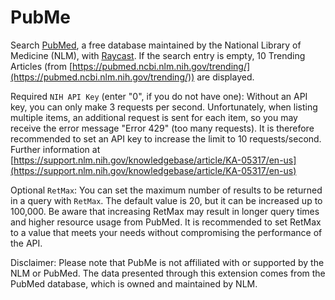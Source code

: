# PubMe

Search [PubMed](https://pubmed.ncbi.nlm.nih.gov/), a free database maintained by the National Library of Medicine (NLM), with [Raycast](https://www.raycast.com/). If the search entry is empty, 10 Trending Articles (from [https://pubmed.ncbi.nlm.nih.gov/trending/](https://pubmed.ncbi.nlm.nih.gov/trending/)) are displayed.

Required `NIH API Key` (enter "0", if you do not have one): Without an API key, you can only make 3 requests per second. Unfortunately, when listing multiple items, an additional request is sent for each item, so you may receive the error message "Error 429" (too many requests). It is therefore recommended to set an API key to increase the limit to 10 requests/second. Further information at [https://support.nlm.nih.gov/knowledgebase/article/KA-05317/en-us](https://support.nlm.nih.gov/knowledgebase/article/KA-05317/en-us)

Optional `RetMax`: You can set the maximum number of results to be returned in a query with `RetMax`. The default value is 20, but it can be increased up to 100,000. Be aware that increasing RetMax may result in longer query times and higher resource usage from PubMed. It is recommended to set RetMax to a value that meets your needs without compromising the performance of the API.

Disclaimer: Please note that PubMe is not affiliated with or supported by the NLM or PubMed. The data presented through this extension comes from the PubMed database, which is owned and maintained by NLM.